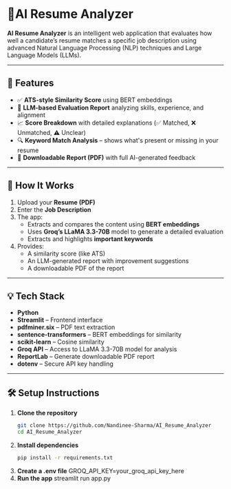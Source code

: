 # 📝AI Resume Analyzer
**AI Resume Analyzer** is an intelligent web application that evaluates how well a candidate’s resume matches a specific job description using advanced Natural Language Processing (NLP) techniques and Large Language Models (LLMs).

---
## 🚀 Features

- ✅ **ATS-style Similarity Score** using BERT embeddings
- 🤖 **LLM-based Evaluation Report** analyzing skills, experience, and alignment
- 📈 **Score Breakdown** with detailed explanations (✅ Matched, ❌ Unmatched, ⚠️ Unclear)
- 🔍 **Keyword Match Analysis** – shows what's present or missing in your resume
- 📄 **Downloadable Report (PDF)** with full AI-generated feedback

---

## 🧠 How It Works

1. Upload your **Resume (PDF)**
2. Enter the **Job Description**
3. The app:
   - Extracts and compares the content using **BERT embeddings**
   - Uses **Groq’s LLaMA 3.3-70B** model to generate a detailed evaluation
   - Extracts and highlights **important keywords**
4. Provides:
   - A similarity score (like ATS)
   - An LLM-generated report with improvement suggestions
   - A downloadable PDF of the report

---
## 💡 Tech Stack
- **Python**
- **Streamlit** – Frontend interface
- **pdfminer.six** – PDF text extraction
- **sentence-transformers** – BERT embeddings for similarity
- **scikit-learn** – Cosine similarity
- **Groq API** – Access to LLaMA 3.3-70B model for analysis
- **ReportLab** – Generate downloadable PDF report
- **dotenv** – Secure API key handling

---

## 🛠️ Setup Instructions

1. **Clone the repository**
   ```bash
   git clone https://github.com/Nandinee-Sharma/AI_Resume_Analyzer
   cd AI_Resume_Analyzer
2. **Install dependencies**
   ```bash
   pip install -r requirements.txt
3. **Create a .env file**
   GROQ_API_KEY=your_groq_api_key_here
4. **Run the app**
   streamlit run app.py
